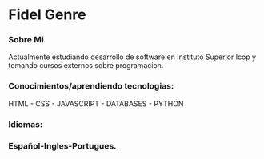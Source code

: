 <html>		

 <tittle> 
 <h1>
	 Fidel Genre
 </h1> 
 </tittle> 

<h3>
Sobre Mi
</h3>

<body>
	
<p>
Actualmente estudiando desarrollo de software en Instituto Superior Icop
y tomando cursos externos sobre programacion.
</p>

<h3>
Conocimientos/aprendiendo tecnologias:
</h3>

<P>
	
HTML - CSS - JAVASCRIPT - DATABASES - PYTHON

</P>

<h3>
Idiomas:
<h3>

<p>
 
Español-Ingles-Portugues.

</p>
</body>
</html>
